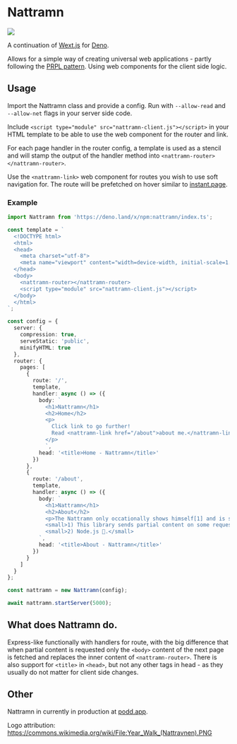 # Nattramn

![](https://svgshare.com/i/Leh.svg)

A continuation of [Wext.js](https://github.com/Vufuzi/wext.js) for [Deno](https://deno.land/).

Allows for a simple way of creating universal web applications - partly following the [PRPL pattern](https://web.dev/apply-instant-loading-with-prpl/). Using web components for the client side logic.

## Usage

Import the Nattramn class and provide a config. Run with `--allow-read` and `--allow-net` flags in your server side code.

Include `<script type="module" src="nattramn-client.js"></script>` in your HTML template to be able to use the web component for the router and link.

For each page handler in the router config, a template is used as a stencil and will stamp the output of the handler method into  `<nattramn-router></nattramn-router>`.

Use the `<nattramn-link>` web component for routes you wish to use soft navigation for. The route will be prefetched on hover similar to [instant.page](https://instant.page/).

### Example

```typescript
import Nattramn from 'https://deno.land/x/npm:nattramn/index.ts';

const template = `
  <!DOCTYPE html>
  <html>
  <head>
    <meta charset="utf-8">
    <meta name="viewport" content="width=device-width, initial-scale=1.0">
  </head>
  <body>
    <nattramn-router></nattramn-router>
    <script type="module" src="nattramn-client.js"></script>
  </body>
  </html>
`;

const config = {
  server: {
    compression: true,
    serveStatic: 'public',
    minifyHTML: true
  },
  router: {
    pages: [
      {
        route: '/',
        template,
        handler: async () => ({
          body: `
            <h1>Nattramn</h1>
            <h2>Home</h2>
            <p>
              Click link to go further!
              Read <nattramn-link href="/about">about me.</nattramn-link>
            </p>
            `,
          head: '<title>Home - Nattramn</title>'
        })
      },
      {
        route: '/about',
        template,
        handler: async () => ({
          body: `
            <h1>Nattramn</h1>
            <h2>About</h2>
            <p>The Nattramn only occationally shows himself[1] and is said to be ghost of a suicide[2].</p>
            <small>1) This library sends partial content on some requests.</small>
            <small>2) Node.js 🤡.</small>
          `,
          head: '<title>About - Nattramn</title>'
        })
      }
    ]
  }
};

const nattramn = new Nattramn(config);

await nattramn.startServer(5000);
```

## What does Nattramn do.

Express-like functionally with handlers for route, with the big difference that when partial content is requested only the `<body>` content of the next page is fetched and replaces the inner content of `<nattramn-router>`. There is also support for  `<title>` in `<head>`, but not any other tags in head - as they usually do not matter for client side changes.

## Other

Nattramn in currently in production at [podd.app](https://podd.app).

Logo attribution: https://commons.wikimedia.org/wiki/File:Year_Walk_(Nattravnen).PNG
